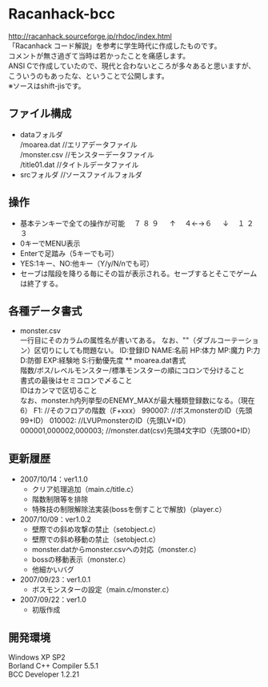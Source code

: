 Racanhack-bcc
=============

http://racanhack.sourceforge.jp/rhdoc/index.html  
「Racanhack コード解説」を参考に学生時代に作成したものです。  
コメントが無さ過ぎて当時は若かったことを痛感します。  
ANSI Cで作成していたので、現代と合わないところが多々あると思いますが、こういうのもあったな、ということで公開します。  
※ソースはshift-jisです。  


## ファイル構成

* dataフォルダ  
/moarea.dat      //エリアデータファイル  
/monster.csv     //モンスターデータファイル  
/title01.dat     //タイトルデータファイル  
* srcフォルダ      //ソースファイルフォルダ

## 操作

* 基本テンキーで全ての操作が可能
　７ ８ ９
　   ↑
　４←→６
　   ↓
　１ ２ ３
* 0キーでMENU表示
* Enterで足踏み（5キーでも可）
* YES:1キー、NO:他キー（Y/y/N/nでも可）
* セーブは階段を降りる毎にその旨が表示される。セーブするとそこでゲームは終了する。

## 各種データ書式

* monster.csv  
一行目にそのカラムの属性名が書いてある。
なお、""（ダブルコーテーション）区切りにしても問題ない。
    ID:登録ID
    NAME:名前
    HP:体力
    MP:魔力
    P:力
    D:防御
    EXP:経験地
    S:行動優先度
** moarea.dat書式  
階数/ボス/レベルモンスター/標準モンスターの順にコロンで分けること  
書式の最後はセミコロンで〆ること  
IDはカンマで区切ること  
なお、monster.h内列挙型のENEMY_MAXが最大種類登録数になる。（現在6）
    F1:                       //そのフロアの階数（F+xxx）
    990007:                   //ボスmonsterのID（先頭99+ID）
    010002:                   //LVUPmonsterのID（先頭LV+ID）
    000001,000002,000003;     //monster.dat(csv)先頭4文字ID（先頭00+ID）


## 更新履歴

* 2007/10/14：ver1.1.0
  * クリア処理追加（main.c/title.c）
  * 階数制限等を排除
  * 特殊技の制限解除法実装(bossを倒すことで解放)（player.c）
* 2007/10/09：ver1.0.2
  * 壁際での斜め攻撃の禁止（setobject.c）
  * 壁際での斜め移動の禁止（setobject.c）
  * monster.datからmonster.csvへの対応（monster.c）
  * bossの移動表示（monster.c）
  * 他細かいバグ
* 2007/09/23：ver1.0.1
  * ボスモンスターの設定（main.c/monster.c）
* 2007/09/22：ver1.0
  * 初版作成

## 開発環境

Windows XP SP2  
Borland C++ Compiler 5.5.1  
BCC Developer 1.2.21  


